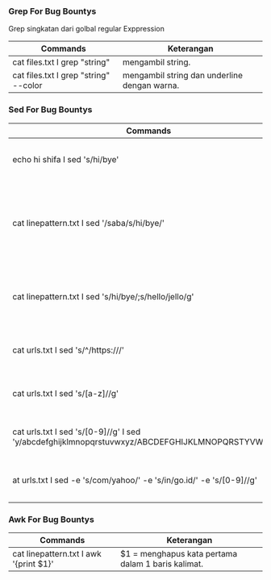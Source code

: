 ### Grep For Bug Bountys
Grep singkatan dari golbal regular Exppression

Commands | Keterangan
---------|-----------
cat files.txt I grep "string"  | mengambil string.
cat files.txt I grep "string" --color  | mengambil string dan underline dengan warna.


### Sed For Bug Bountys

Commands | Keterangan
---------|-----------
echo hi shifa I sed 's/hi/bye'  | mengganti kata hi menjadi bye ; s = awal..
cat linepattern.txt I sed '/saba/s/hi/bye/'  | Mengganti fil yang memiliki awalan hi menjadi bye dan semua yang mengandung kalimat saba. 
cat linepattern.txt I sed 's/hi/bye/;s/hello/jello/g'  | string hi diubah menjadi bye dan string hello dibuah menjadi jello.
cat urls.txt I sed 's/^/https:\/\//'  | Menambahkan https:// dibelakang nama url.
cat urls.txt I sed 's/[a-z]//g' | Menghapus konten yang mengandung string a-z.    
cat urls.txt I sed 's/[0-9]//g' I sed 'y/abcdefghijklmnopqrstuvwxyz/ABCDEFGHIJKLMNOPQRSTYVWXYZ/'  | mengubah huruf abjad biasa menjadi huruf KAPITAL
at urls.txt I sed  -e 's/com/yahoo/' -e 's/in/go.id/' -e 's/[0-9]//g' | Gunakan -e untuk Multiple perintah satu baris sed


### Awk For Bug Bountys

Commands | Keterangan
---------|-----------
cat linepattern.txt I awk '{print $1}' | $1 = menghapus kata pertama dalam 1 baris kalimat.    
